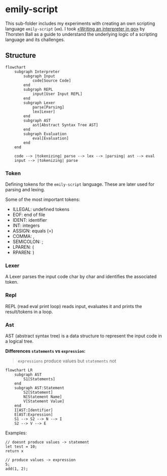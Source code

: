 # emily-script

This sub-folder includes my experiments with creating an own scripting language `emily-script` (`em`). I took [«Writing an interpreter in go»](https://interpreterbook.com/) by Thorsten Ball as a guide to understand the underlying logic of a scripting language and its challenges.

## Structure

```mermaid
flowchart
    subgraph Interpreter
        subgraph Input
            code[Source Code]
        end
        subgraph REPL
            input[User Input REPL]
        end
        subgraph Lexer
            parse[Parsing]
            lex[Lexer]
        end
        subgraph AST
            ast[Abstract Syntax Tree AST]
        end
        subgraph Evaluation
            eval[Evaluation]
        end
    end

    code --> |tokenizing| parse --> lex --> |parsing| ast --> eval
    input --> |tokenizing| parse
```

### Token

Defining tokens for the `emily-script` language. These are later used for parsing and lexing.

Some of the most important tokens:
- ILLEGAL: undefined tokens 
- EOF: end of file
- IDENT: identifier
- INT: integers
- ASSIGN: equals (=)
- COMMA: ,
- SEMICOLON: ;
- LPAREN: (
- RPAREN: )

### Lexer

A Lexer parses the input code char by char and identifies the associated token.

### Repl

REPL (read eval print loop) reads input, evaluates it and prints the result/tokens in a loop.

### Ast

AST (abstract syntax tree) is a data structure to represent the input code in a logical tree.

**Differences `statements` vs `expression`:**
> `expressions` produce values but `statements` not

```mermaid
flowchart LR
    subgraph AST 
        S1[Statements]
    end
    subgraph AST:Statement
        S2[Statement]
        N[Statement Name]
        V[Statement Value]
    end
    I[AST:Identifier]
    E[AST:Expression]
    S1 --> S2 --> N --> I
    S2 --> V --> E
```

Examples:

```em
// doesnt produce values -> statement
let test = 10;
return x

// produce values -> expression
5;
add(1, 2);
```
